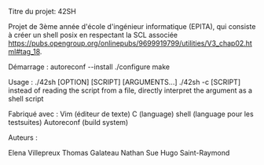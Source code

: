 Titre du projet:
42SH

Projet de 3ème année d'école d'ingénieur informatique (EPITA), qui consiste à créer un shell posix en respectant la SCL associée https://pubs.opengroup.org/onlinepubs/9699919799/utilities/V3_chap02.html#tag_18.


Démarrage :
autoreconf --install
./configure
make

Usage :
./42sh [OPTION] [SCRIPT] [ARGUMENTS...]
./42sh -c [SCRIPT] instead of reading the script from a file, directly interpret the argument as a shell script

Fabriqué avec :
Vim (éditeur de texte)
C (language)
shell (language pour les testsuites)
Autoreconf (build system)

Auteurs :

Elena Villepreux
Thomas Galateau
Nathan Sue
Hugo Saint-Raymond
